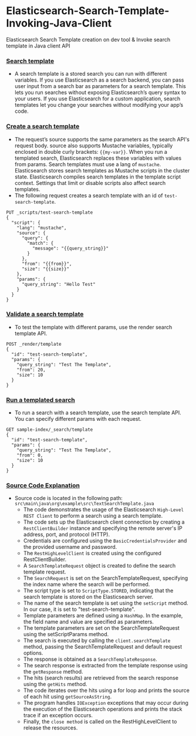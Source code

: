 # Elasticsearch-Search-Template-Invoking-Java-Client
Elasticsearch Search Template creation on dev tool &amp; Invoke search template in Java client API

### [Search template](https://www.elastic.co/guide/en/elasticsearch/reference/current/search-template.html) 
- A search template is a stored search you can run with different variables. If you use Elasticsearch as a search backend, you can pass user input from a search bar as parameters for a search template. This lets you run searches without exposing Elasticsearch’s query syntax to your users. If you use Elasticsearch for a custom application, search templates let you change your searches without modifying your app’s code.

### [Create a search template](https://www.elastic.co/guide/en/elasticsearch/reference/current/search-template.html#create-search-template)
- The request’s source supports the same parameters as the search API's request body. source also supports Mustache variables, typically enclosed in double curly brackets: `{{my-var}}`. When you run a templated search, Elasticsearch replaces these variables with values from params. Search templates must use a lang of `mustache`. Elasticsearch stores search templates as Mustache scripts in the cluster state. Elasticsearch compiles search templates in the template script context. Settings that limit or disable scripts also affect search templates.
- The following request creates a search template with an id of `test-search-template`.
```
PUT _scripts/test-search-template
{
  "script": {
    "lang": "mustache",
    "source": {
      "query": {
        "match": {
          "message": "{{query_string}}"
        }
      },
      "from": "{{from}}",
      "size": "{{size}}"
    },
    "params": {
      "query_string": "Hello Test"
    }
  }
}
```

### [Validate a search template](https://www.elastic.co/guide/en/elasticsearch/reference/current/search-template.html#validate-search-template)
- To test the template with different params, use the render search template API.
```
POST _render/template
{
  "id": "test-search-template",
  "params": {
    "query_string": "Test The Template",
    "from": 20,
    "size": 10
  }
}
```

### [Run a templated search](https://www.elastic.co/guide/en/elasticsearch/reference/current/search-template.html#run-templated-search)
- To run a search with a search template, use the search template API. You can specify different params with each request.
```
GET sample-index/_search/template
{
  "id": "test-search-template",
  "params": {
    "query_string": "Test The Template",
    "from": 0,
    "size": 10
  }
}
```
### [Source Code Explanation](https://github.com/af4092/Elasticsearch-Search-Template-Invoking-Java-Client/blob/main/src/src/main/java/org/example/src/TextSearchTemplate.java)

- Source code is located in the following path: `src\main\java\org\example\src\TextSearchTemplate.java`
  - The code demonstrates the usage of the Elasticsearch `High-Level REST Client` to perform a search using a search template.
  - The code sets up the Elasticsearch client connection by creating a `RestClientBuilder` instance and specifying the remote server's IP address, port, and protocol (HTTP).
  - Credentials are configured using the `BasicCredentialsProvider` and the provided username and password.
  - The `RestHighLevelClient` is created using the configured RestClientBuilder.
  - A `SearchTemplateRequest` object is created to define the search template request.
  - The `SearchRequest` is set on the SearchTemplateRequest, specifying the index name where the search will be performed.
  - The script type is set to `ScriptType.STORED`, indicating that the search template is stored on the Elasticsearch server.
  - The name of the search template is set using the `setScript` method. In our case, it is set to "test-search-template".
  - Template parameters are defined using a `HashMap`. In the example, the field name and value are specified as parameters.
  - The template parameters are set on the SearchTemplateRequest using the setScriptParams method.
  - The search is executed by calling the `client.searchTemplate` method, passing the SearchTemplateRequest and default request options.
  - The response is obtained as a `SearchTemplateResponse`.
  - The search response is extracted from the template response using the `getResponse` method.
  - The hits (search results) are retrieved from the search response using the `getHits` method.
  - The code iterates over the hits using a for loop and prints the source of each hit using `getSourceAsString`.
  - The program handles `IOException` exceptions that may occur during the execution of the Elasticsearch operations and prints the stack trace if an exception occurs.
  - Finally, the `close method` is called on the RestHighLevelClient to release the resources.
